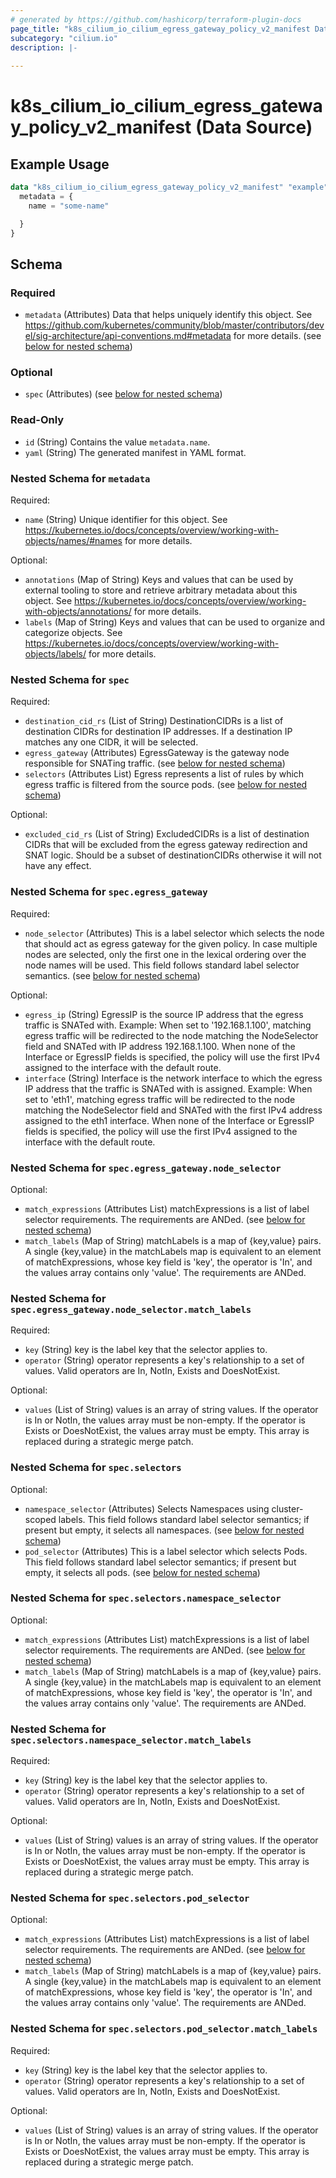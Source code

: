 ```yaml
---
# generated by https://github.com/hashicorp/terraform-plugin-docs
page_title: "k8s_cilium_io_cilium_egress_gateway_policy_v2_manifest Data Source - terraform-provider-k8s"
subcategory: "cilium.io"
description: |-
  
---
```


# k8s_cilium_io_cilium_egress_gateway_policy_v2_manifest (Data Source)



## Example Usage

```terraform
data "k8s_cilium_io_cilium_egress_gateway_policy_v2_manifest" "example" {
  metadata = {
    name = "some-name"

  }
}
```

<!-- schema generated by tfplugindocs -->
## Schema

### Required

- `metadata` (Attributes) Data that helps uniquely identify this object. See https://github.com/kubernetes/community/blob/master/contributors/devel/sig-architecture/api-conventions.md#metadata for more details. (see [below for nested schema](#nestedatt--metadata))

### Optional

- `spec` (Attributes) (see [below for nested schema](#nestedatt--spec))

### Read-Only

- `id` (String) Contains the value `metadata.name`.
- `yaml` (String) The generated manifest in YAML format.

<a id="nestedatt--metadata"></a>
### Nested Schema for `metadata`

Required:

- `name` (String) Unique identifier for this object. See https://kubernetes.io/docs/concepts/overview/working-with-objects/names/#names for more details.

Optional:

- `annotations` (Map of String) Keys and values that can be used by external tooling to store and retrieve arbitrary metadata about this object. See https://kubernetes.io/docs/concepts/overview/working-with-objects/annotations/ for more details.
- `labels` (Map of String) Keys and values that can be used to organize and categorize objects. See https://kubernetes.io/docs/concepts/overview/working-with-objects/labels/ for more details.


<a id="nestedatt--spec"></a>
### Nested Schema for `spec`

Required:

- `destination_cid_rs` (List of String) DestinationCIDRs is a list of destination CIDRs for destination IP addresses. If a destination IP matches any one CIDR, it will be selected.
- `egress_gateway` (Attributes) EgressGateway is the gateway node responsible for SNATing traffic. (see [below for nested schema](#nestedatt--spec--egress_gateway))
- `selectors` (Attributes List) Egress represents a list of rules by which egress traffic is filtered from the source pods. (see [below for nested schema](#nestedatt--spec--selectors))

Optional:

- `excluded_cid_rs` (List of String) ExcludedCIDRs is a list of destination CIDRs that will be excluded from the egress gateway redirection and SNAT logic. Should be a subset of destinationCIDRs otherwise it will not have any effect.

<a id="nestedatt--spec--egress_gateway"></a>
### Nested Schema for `spec.egress_gateway`

Required:

- `node_selector` (Attributes) This is a label selector which selects the node that should act as egress gateway for the given policy. In case multiple nodes are selected, only the first one in the lexical ordering over the node names will be used. This field follows standard label selector semantics. (see [below for nested schema](#nestedatt--spec--egress_gateway--node_selector))

Optional:

- `egress_ip` (String) EgressIP is the source IP address that the egress traffic is SNATed with.  Example: When set to '192.168.1.100', matching egress traffic will be redirected to the node matching the NodeSelector field and SNATed with IP address 192.168.1.100.  When none of the Interface or EgressIP fields is specified, the policy will use the first IPv4 assigned to the interface with the default route.
- `interface` (String) Interface is the network interface to which the egress IP address that the traffic is SNATed with is assigned.  Example: When set to 'eth1', matching egress traffic will be redirected to the node matching the NodeSelector field and SNATed with the first IPv4 address assigned to the eth1 interface.  When none of the Interface or EgressIP fields is specified, the policy will use the first IPv4 assigned to the interface with the default route.

<a id="nestedatt--spec--egress_gateway--node_selector"></a>
### Nested Schema for `spec.egress_gateway.node_selector`

Optional:

- `match_expressions` (Attributes List) matchExpressions is a list of label selector requirements. The requirements are ANDed. (see [below for nested schema](#nestedatt--spec--egress_gateway--node_selector--match_expressions))
- `match_labels` (Map of String) matchLabels is a map of {key,value} pairs. A single {key,value} in the matchLabels map is equivalent to an element of matchExpressions, whose key field is 'key', the operator is 'In', and the values array contains only 'value'. The requirements are ANDed.

<a id="nestedatt--spec--egress_gateway--node_selector--match_expressions"></a>
### Nested Schema for `spec.egress_gateway.node_selector.match_labels`

Required:

- `key` (String) key is the label key that the selector applies to.
- `operator` (String) operator represents a key's relationship to a set of values. Valid operators are In, NotIn, Exists and DoesNotExist.

Optional:

- `values` (List of String) values is an array of string values. If the operator is In or NotIn, the values array must be non-empty. If the operator is Exists or DoesNotExist, the values array must be empty. This array is replaced during a strategic merge patch.




<a id="nestedatt--spec--selectors"></a>
### Nested Schema for `spec.selectors`

Optional:

- `namespace_selector` (Attributes) Selects Namespaces using cluster-scoped labels. This field follows standard label selector semantics; if present but empty, it selects all namespaces. (see [below for nested schema](#nestedatt--spec--selectors--namespace_selector))
- `pod_selector` (Attributes) This is a label selector which selects Pods. This field follows standard label selector semantics; if present but empty, it selects all pods. (see [below for nested schema](#nestedatt--spec--selectors--pod_selector))

<a id="nestedatt--spec--selectors--namespace_selector"></a>
### Nested Schema for `spec.selectors.namespace_selector`

Optional:

- `match_expressions` (Attributes List) matchExpressions is a list of label selector requirements. The requirements are ANDed. (see [below for nested schema](#nestedatt--spec--selectors--namespace_selector--match_expressions))
- `match_labels` (Map of String) matchLabels is a map of {key,value} pairs. A single {key,value} in the matchLabels map is equivalent to an element of matchExpressions, whose key field is 'key', the operator is 'In', and the values array contains only 'value'. The requirements are ANDed.

<a id="nestedatt--spec--selectors--namespace_selector--match_expressions"></a>
### Nested Schema for `spec.selectors.namespace_selector.match_labels`

Required:

- `key` (String) key is the label key that the selector applies to.
- `operator` (String) operator represents a key's relationship to a set of values. Valid operators are In, NotIn, Exists and DoesNotExist.

Optional:

- `values` (List of String) values is an array of string values. If the operator is In or NotIn, the values array must be non-empty. If the operator is Exists or DoesNotExist, the values array must be empty. This array is replaced during a strategic merge patch.



<a id="nestedatt--spec--selectors--pod_selector"></a>
### Nested Schema for `spec.selectors.pod_selector`

Optional:

- `match_expressions` (Attributes List) matchExpressions is a list of label selector requirements. The requirements are ANDed. (see [below for nested schema](#nestedatt--spec--selectors--pod_selector--match_expressions))
- `match_labels` (Map of String) matchLabels is a map of {key,value} pairs. A single {key,value} in the matchLabels map is equivalent to an element of matchExpressions, whose key field is 'key', the operator is 'In', and the values array contains only 'value'. The requirements are ANDed.

<a id="nestedatt--spec--selectors--pod_selector--match_expressions"></a>
### Nested Schema for `spec.selectors.pod_selector.match_labels`

Required:

- `key` (String) key is the label key that the selector applies to.
- `operator` (String) operator represents a key's relationship to a set of values. Valid operators are In, NotIn, Exists and DoesNotExist.

Optional:

- `values` (List of String) values is an array of string values. If the operator is In or NotIn, the values array must be non-empty. If the operator is Exists or DoesNotExist, the values array must be empty. This array is replaced during a strategic merge patch.
